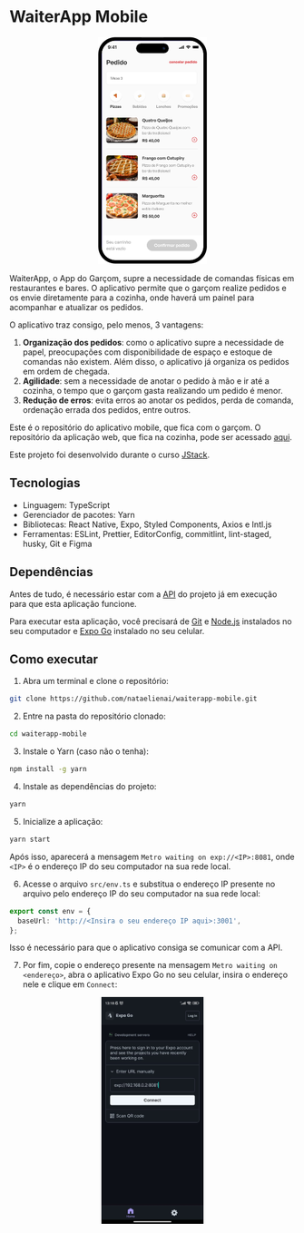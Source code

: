 # WaiterApp Mobile

<p align="center">
  <img src="./images/mobile-app.png" src="Página inicial da WaiterApp" height="400" />
</p>

WaiterApp, o App do Garçom, supre a necessidade de comandas físicas em restaurantes e bares. O aplicativo permite que o garçom realize pedidos e os envie diretamente para a cozinha, onde haverá um painel para acompanhar e atualizar os pedidos.

O aplicativo traz consigo, pelo menos, 3 vantagens:
1. **Organização dos pedidos**: como o aplicativo supre a necessidade de papel, preocupações com disponibilidade de espaço e estoque de comandas não existem. Além disso, o aplicativo já organiza os pedidos em ordem de chegada.
2. **Agilidade**: sem a necessidade de anotar o pedido à mão e ir até a cozinha, o tempo que o garçom gasta realizando um pedido é menor.
3. **Redução de erros**: evita erros ao anotar os pedidos, perda de comanda, ordenação errada dos pedidos, entre outros.

Este é o repositório do aplicativo mobile, que fica com o garçom. O repositório da aplicação web, que fica na cozinha, pode ser acessado [aqui](https://github.com/nataelienai/waiterapp-web).

Este projeto foi desenvolvido durante o curso [JStack](https://jstack.com.br/).

## Tecnologias

- Linguagem: TypeScript
- Gerenciador de pacotes: Yarn
- Bibliotecas: React Native, Expo, Styled Components, Axios e Intl.js
- Ferramentas: ESLint, Prettier, EditorConfig, commitlint, lint-staged, husky, Git e Figma

## Dependências

Antes de tudo, é necessário estar com a [API](https://github.com/nataelienai/waiterapp-api) do projeto já em execução para que esta aplicação funcione.

Para executar esta aplicação, você precisará de [Git](https://git-scm.com/downloads) e [Node.js](https://nodejs.org/) instalados no seu computador e [Expo Go](https://expo.dev/expo-go) instalado no seu celular.

## Como executar

1. Abra um terminal e clone o repositório:
```sh
git clone https://github.com/nataelienai/waiterapp-mobile.git
```

2. Entre na pasta do repositório clonado:
```sh
cd waiterapp-mobile
```

3. Instale o Yarn (caso não o tenha):
```sh
npm install -g yarn
```

4. Instale as dependências do projeto:
```sh
yarn
```

5. Inicialize a aplicação:
```sh
yarn start
```

Após isso, aparecerá a mensagem `Metro waiting on exp://<IP>:8081`, onde `<IP>` é o endereço IP do seu computador na sua rede local.

6. Acesse o arquivo `src/env.ts` e substitua o endereço IP presente no arquivo pelo endereço IP do seu computador na sua rede local:
```ts
export const env = {
  baseUrl: 'http://<Insira o seu endereço IP aqui>:3001',
};
```

Isso é necessário para que o aplicativo consiga se comunicar com a API.

7. Por fim, copie o endereço presente na mensagem `Metro waiting on <endereço>`, abra o aplicativo Expo Go no seu celular, insira o endereço nele e clique em `Connect`:

<p align="center">
  <img src="./images/expo.jpeg" src="Página inicial do Expo Go" height="400" />
</p>
